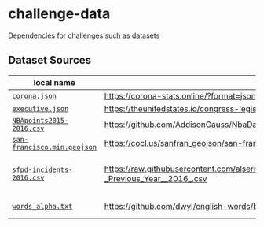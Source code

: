 # challenge-data
Dependencies for challenges such as datasets

## Dataset Sources

| local name | source | retrieved | modified?
|------------|--------|-----------|----------
| [`corona.json`](corona.json) | <https://corona-stats.online/?format=json> | 9/15/2020 | no
| [`executive.json`](executive.json) | <https://theunitedstates.io/congress-legislators/executive.json> | 9/15/2020 | no
| [`NBApoints2015-2016.csv`](NBApoints2015-2016.csv) | <https://github.com/AddisonGauss/NbaData2015-2016/blob/master/NBApoints.csv> | 9/20/2020 | no
| [`san-francisco.min.geojson`](san-francisco.min.geojson) | <https://cocl.us/sanfran_geojson/san-francisco.geojson> | 4/30/2022 | yes; minified
| [`sfpd-incidents-2016.csv`](sfpd-incidents-2016.csv) | <https://raw.githubusercontent.com/alserranor/SFOcrime/master/Police_Department_Incidents_-_Previous_Year__2016_.csv> | 5/24/2021 | yes; truncated to first 100 rows
| [`words_alpha.txt`](words_alpha.txt) | <https://github.com/dwyl/english-words/blob/master/words_alpha.txt> | 5/24/2021 | yes; alphabetized

